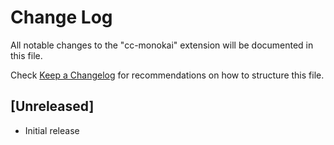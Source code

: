 # Change Log
All notable changes to the "cc-monokai" extension will be documented in this file.

Check [Keep a Changelog](http://keepachangelog.com/) for recommendations on how to structure this file.

## [Unreleased]
- Initial release
